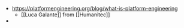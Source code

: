 - https://platformengineering.org/blog/what-is-platform-engineering
	- [[Luca Galante]] from [[Humanitec]]
-